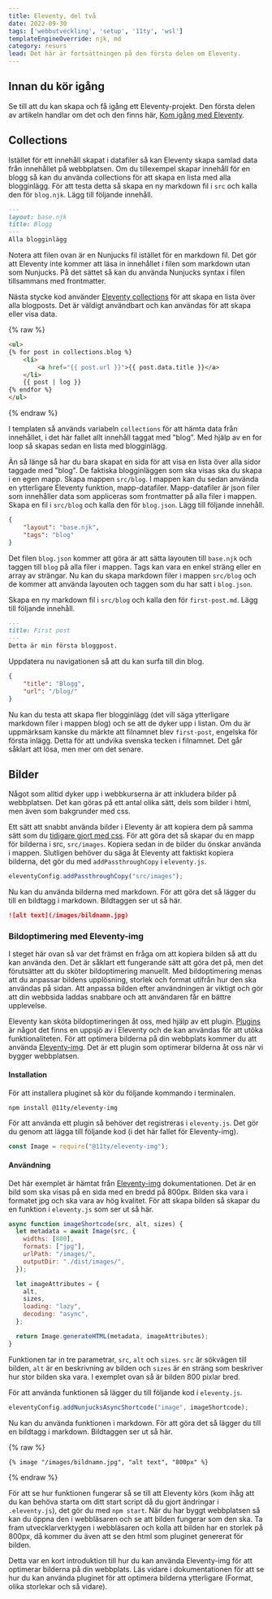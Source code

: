 ```yaml
---
title: Eleventy, del två
date: 2022-09-30
tags: ['webbutveckling', 'setup', '11ty', 'wsl']
templateEngineOverride: njk, md
category: resurs
lead: Det här är fortsättningen på den första delen om Eleventy.
---
```


## Innan du kör igång

Se till att du kan skapa och få igång ett Eleventy-projekt. Den första delen av artikeln handlar om det och den finns här, [Kom igång med Eleventy](/posts/kom-igang-med-eleventy/).

## Collections

Istället för ett innehåll skapat i datafiler så kan Eleventy skapa samlad data från innehållet på webbplatsen. Om du tillexempel skapar innehåll för en blogg så kan du använda collections för att skapa en lista med alla blogginlägg. För att testa detta så skapa en ny markdown fil i `src` och kalla den för `blog.njk`. Lägg till följande innehåll.

```markdown
---
layout: base.njk
title: Blogg
---
Alla blogginlägg
```

Notera att filen ovan är en Nunjucks fil istället för en markdown fil. Det gör att Eleventy inte kommer att läsa in innehållet i filen som markdown utan som Nunjucks. På det sättet så kan du använda Nunjucks syntax i filen tillsammans med frontmatter.

Nästa stycke kod använder [Eleventy collections](https://www.11ty.dev/docs/collections/) för att skapa en lista över alla blogposts. Det är väldigt användbart och kan användas för att skapa eller visa data.

{% raw %}
```html
<ul>
{% for post in collections.blog %}
    <li>
        <a href="{{ post.url }}">{{ post.data.title }}</a>
    </li>
    {{ post | log }}
{% endfor %}
</ul>
```
{% endraw %}

I templaten så används variabeln `collections` för att hämta data från innehållet, i det här fallet allt innehåll taggat med "blog". Med hjälp av en for loop så skapas sedan en lista med blogginlägg.

Än så länge så har du bara skapat en sida för att visa en lista över alla sidor taggade med "blog". De faktiska blogginläggen som ska visas ska du skapa i en egen mapp. Skapa mappen `src/blog`. I mappen kan du sedan använda en ytterligare Eleventy funktion, mapp-datafiler. Mapp-datafiler är json filer som innehåller data som appliceras som frontmatter på alla filer i mappen. Skapa en fil i `src/blog` och kalla den för `blog.json`. Lägg till följande innehåll.

```json
{
    "layout": "base.njk",
    "tags": "blog"
}
```

Det filen `blog.json` kommer att göra är att sätta layouten till `base.njk` och taggen till `blog` på alla filer i mappen. Tags kan vara en enkel sträng eller en array av strängar. Nu kan du skapa markdown filer i mappen `src/blog` och de kommer att använda layouten och taggen som du har satt i `blog.json`.

Skapa en ny markdown fil i `src/blog` och kalla den för `first-post.md`. Lägg till följande innehåll.

```markdown
---
title: First post
---
Detta är min första bloggpost.
``` 

Uppdatera nu navigationen så att du kan surfa till din blog.

```json
{
    "title": "Blogg",
    "url": "/blog/"
}
```

Nu kan du testa att skapa fler blogginlägg (det vill säga ytterligare markdown filer i mappen blog) och se att de dyker upp i listan. Om du är uppmärksam kanske du märkte att filnamnet blev `first-post`, engelska för första inlägg. Detta för att undvika svenska tecken i filnamnet. Det går såklart att lösa, men mer om det senare.

## Bilder

Något som alltid dyker upp i webbkurserna är att inkludera bilder på webbplatsen. Det kan göras på ett antal olika sätt, dels som bilder i html, men även som bakgrunder med css.

Ett sätt att snabbt använda bilder i Eleventy är att kopiera dem på samma sätt som du [tidigare gjort med css](/posts/kom-igang-med-eleventy/#css). För att göra det så skapar du en mapp för bilderna i src, ```src/images```. Kopiera sedan in de bilder du önskar använda i mappen.
Slutligen behöver du säga åt Eleventy att faktiskt kopiera bilderna, det gör du med ```addPassthroughCopy``` i ```eleventy.js```.

```javascript
eleventyConfig.addPassthroughCopy("src/images");
```

Nu kan du använda bilderna med markdown. För att göra det så lägger du till en bildtagg i markdown. Bildtaggen ser ut så här.

```markdown
![alt text](/images/bildnamn.jpg)
```

### Bildoptimering med Eleventy-img

I steget här ovan så var det främst en fråga om att kopiera bilden så att du kan använda den. Det är såklart ett fungerande sätt att göra det på, men det förutsätter att du sköter bildoptimering manuellt. Med bildoptimering menas att du anpassar bildens upplösning, storlek och format utifrån hur den ska användas på sidan. Att anpassa bilden efter användningen är viktigt och gör att din webbsida laddas snabbare och att användaren får en bättre upplevelse.

Eleventy kan sköta bildoptimeringen åt oss, med hjälp av ett plugin. [Plugins](https://www.npmjs.com/search?q=eleventy-plugin) är något det finns en uppsjö av i Eleventy och de kan användas för att utöka funktionaliteten. För att optimera bilderna på din webbplats kommer du att använda [Eleventy-img](https://www.11ty.dev/docs/plugins/image/). Det är ett plugin som optimerar bilderna åt oss när vi bygger webbplatsen. 

#### Installation

För att installera pluginet så kör du följande kommando i terminalen.

```bash
npm install @11ty/eleventy-img
```

För att använda ett plugin så behöver det registreras i ```eleventy.js```. Det gör du genom att lägga till följande kod (i det här fallet för Eleventy-img).

```javascript
const Image = require("@11ty/eleventy-img");
```

#### Användning

Det här exemplet är hämtat från [Eleventy-img](https://www.11ty.dev/docs/plugins/image/) dokumentationen. Det är en bild som ska visas på en sida med en bredd på 800px. Bilden ska vara i formatet jpg och ska vara av hög kvalitet. För att skapa bilden så skapar du en funktion i ```eleventy.js``` som ser ut så här.

```javascript
async function imageShortcode(src, alt, sizes) {
  let metadata = await Image(src, {
    widths: [800],
    formats: ["jpg"],
    urlPath: "/images/",
    outputDir: "./dist/images/",
  });

  let imageAttributes = {
    alt,
    sizes,
    loading: "lazy",
    decoding: "async",
  };

  return Image.generateHTML(metadata, imageAttributes);
}
```

Funktionen tar in tre parametrar, ```src```, ```alt``` och ```sizes```. ```src``` är sökvägen till bilden, ```alt``` är en beskrivning av bilden och ```sizes``` är en sträng som beskriver hur stor bilden ska vara. I exemplet ovan så är bilden 800 pixlar bred.

För att använda funktionen så lägger du till följande kod i ```eleventy.js```.

```javascript
eleventyConfig.addNunjucksAsyncShortcode("image", imageShortcode);
```

Nu kan du använda funktionen i markdown. För att göra det så lägger du till en bildtagg i markdown. Bildtaggen ser ut så här.

{% raw %}
```markdown
{% image "/images/bildnamn.jpg", "alt text", "800px" %}
```
{% endraw %}

För att se hur funktionen fungerar så se till att Eleventy körs (kom ihåg att du kan behöva starta om ditt start script då du gjort ändringar i ```.eleventy.js```), det gör du med ```npm start```. När du har byggt webbplatsen så kan du öppna den i webbläsaren och se att bilden fungerar som den ska. Ta fram utvecklarverktygen i webbläsaren och kolla att bilden har en storlek på 800px, då kommer du även att se den html som pluginet genererat för bilden.

Detta var en kort introduktion till hur du kan använda Eleventy-img för att optimerar bilderna på din webbplats. Läs vidare i dokumentationen för att se hur du kan använda pluginet för att optimera bilderna ytterligare (Format, olika storlekar och så vidare).